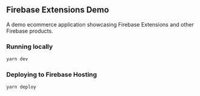 ## Firebase Extensions Demo

A demo ecommerce application showcasing Firebase Extensions and other Firebase products.


### Running locally

```bash
yarn dev
```

### Deploying to Firebase Hosting

```bash
yarn deploy
```
